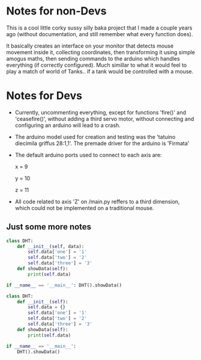 # Notes for non-Devs

  This is a cool little corky sussy silly baka project that I made a couple years ago (without documentation, and still remember what every function does).

  It basically creates an interface on your monitor that detects mouse movement inside it, collecting coordinates, then transforming it using simple amogus maths, then sending commands to the arduino which handles everything (if correctly configured). Much simillar to what it would feel to play a match of world of Tanks.. if a tank would be controlled with a mouse.


# Notes for Devs

- Currently, uncommenting everything, except for functions 'fire()' and 'ceasefire()', without adding a third servo motor, without connecting and configuring an arduino will lead to a crash.

- The arduino model used for creation and testing was the 'tatuino diecimila griffus 28:1,1'. The premade driver for the arduino is 'Firmata'

- The default arduino ports used to connect to each axis are:

    x = 9
    
    y = 10
    
    z = 11

- All code related to axis 'Z' on /main.py reffers to a third dimension, which could not be implemented on a traditional mouse.


## Just some more notes

```py
class DHT:
    def __init__(self, data):
        self.data['one'] = '1'
        self.data['two'] = '2'
        self.data['three'] = '3'
    def showData(self):
        print(self.data)

if __name__ == '__main__': DHT().showData()
```

```py
class DHT:
    def __init__(self):
        self.data = {}
        self.data['one'] = '1'
        self.data['two'] = '2'
        self.data['three'] = '3'
    def showData(self):
        print(self.data)

if __name__ == '__main__':
    DHT().showData()
```
